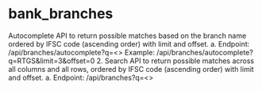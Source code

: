 # bank_branches
Autocomplete API to return possible matches based on the branch name ordered by IFSC code (ascending order) with limit and offset.
a. Endpoint: /api/branches/autocomplete?q=<>
Example: /api/branches/autocomplete?q=RTGS&limit=3&offset=0
2. Search API to return possible matches across all columns and all rows, ordered by IFSC code (ascending order) with limit and offset. 
a. Endpoint: /api/branches?q=<> 
